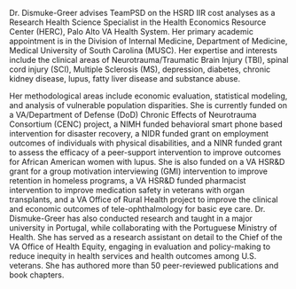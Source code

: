 Dr. Dismuke-Greer advises TeamPSD on the HSRD IIR cost analyses as a Research Health Science Specialist in the Health Economics Resource Center (HERC), Palo Alto VA Health System. Her primary academic appointment is in the Division of Internal Medicine, Department of Medicine, Medical University of South Carolina (MUSC). Her expertise and interests include the clinical areas of Neurotrauma/Traumatic Brain Injury (TBI), spinal cord injury (SCI), Multiple Sclerosis (MS), depression, diabetes, chronic kidney disease, lupus, fatty liver disease and substance abuse.

Her methodological areas include economic evaluation, statistical modeling, and analysis of vulnerable population disparities. She is currently funded on a VA/Department of Defense (DoD) Chronic Effects of Neurotrauma Consortium (CENC) project, a NIMH funded behavioral smart phone based intervention for disaster recovery, a NIDR funded grant on employment outcomes of individuals with physical disabilities, and a NINR funded grant to assess the efficacy of a peer-support intervention to improve outcomes for African American women with lupus. She is also funded on a VA HSR&D grant for a group motivation interviewing (GMI) intervention to improve retention in homeless programs, a VA HSR&D funded pharmacist intervention to improve medication safety in veterans with organ transplants, and a VA Office of Rural Health project to improve the clinical and economic outcomes of tele-ophthalmology for basic eye care. Dr. Dismuke-Greer has also conducted research and taught in a major university in Portugal, while collaborating with the Portuguese Ministry of Health. She has served as a research assistant on detail to the Chief of the VA Office of Health Equity, engaging in evaluation and policy-making to reduce inequity in health services and health outcomes among U.S. veterans. She has authored more than 50 peer-reviewed publications and book chapters.

